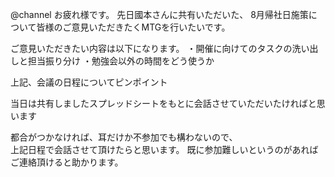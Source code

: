 @channel
お疲れ様です。
先日國本さんに共有いただいた、
8月帰社日施策について皆様のご意見いただきたくMTGを行いたいです。

ご意見いただきたい内容は以下になります。
・開催に向けてのタスクの洗い出しと担当振り分け
・勉強会以外の時間をどう使うか

上記、会議の日程についてピンポイント


当日は共有しましたスプレッドシートをもとに会話させていただいたければと思います

都合がつかなければ、耳だけか不参加でも構わないので、  
上記日程で会話させて頂けたらと思います。
既に参加難しいというのがあればご連絡頂けると助かります。
